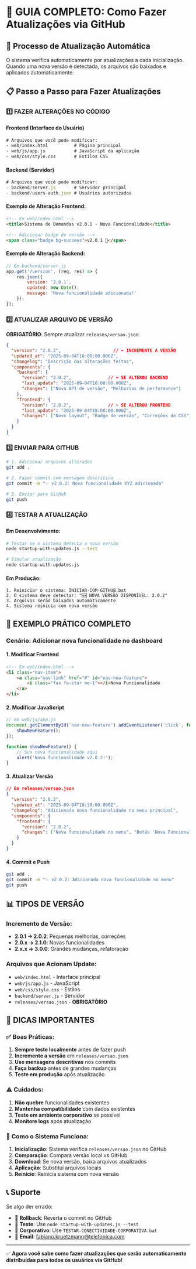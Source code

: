 # 🔄 GUIA COMPLETO: Como Fazer Atualizações via GitHub

## 🎯 **Processo de Atualização Automática**

O sistema verifica automaticamente por atualizações a cada inicialização. Quando uma nova versão é detectada, os arquivos são baixados e aplicados automaticamente.

## 📋 **Passo a Passo para Fazer Atualizações**

### **1️⃣ FAZER ALTERAÇÕES NO CÓDIGO**

#### **Frontend (Interface do Usuário)**
```html
# Arquivos que você pode modificar:
- web/index.html          # Página principal
- web/js/app.js           # JavaScript da aplicação
- web/css/style.css       # Estilos CSS
```

#### **Backend (Servidor)**
```javascript
# Arquivos que você pode modificar:
- backend/server.js       # Servidor principal
- backend/users-auth.json # Usuários autorizados
```

#### **Exemplo de Alteração Frontend:**
```html
<!-- Em web/index.html -->
<title>Sistema de Demandas v2.0.1 - Nova Funcionalidade</title>

<!-- Adicionar badge de versão -->
<span class="badge bg-success">v2.0.1 🔄</span>
```

#### **Exemplo de Alteração Backend:**
```javascript
// Em backend/server.js
app.get('/version', (req, res) => {
    res.json({ 
        version: '2.0.1',
        updated: new Date(),
        message: 'Nova funcionalidade adicionada!'
    });
});
```

### **2️⃣ ATUALIZAR ARQUIVO DE VERSÃO**

**OBRIGATÓRIO**: Sempre atualizar `releases/versao.json`:

```json
{
  "version": "2.0.2",                    // ⬅️ INCREMENTE A VERSÃO
  "updated_at": "2025-09-04T18:00:00.000Z",
  "changelog": "Descrição das alterações feitas",
  "components": {
    "backend": {
      "version": "2.0.2",              // ⬅️ SE ALTEROU BACKEND
      "last_update": "2025-09-04T18:00:00.000Z",
      "changes": ["Nova API de versão", "Melhorias de performance"]
    },
    "frontend": {
      "version": "2.0.2",              // ⬅️ SE ALTEROU FRONTEND
      "last_update": "2025-09-04T18:00:00.000Z",
      "changes": ["Novo layout", "Badge de versão", "Correções de CSS"]
    }
  }
}
```

### **3️⃣ ENVIAR PARA GITHUB**

```bash
# 1. Adicionar arquivos alterados
git add .

# 2. Fazer commit com mensagem descritiva
git commit -m "✨ v2.0.2: Nova funcionalidade XYZ adicionada"

# 3. Enviar para GitHub
git push
```

### **4️⃣ TESTAR A ATUALIZAÇÃO**

#### **Em Desenvolvimento:**
```bash
# Testar se o sistema detecta a nova versão
node startup-with-updates.js --test

# Simular atualização
node startup-with-updates.js
```

#### **Em Produção:**
```
1. Reiniciar o sistema: INICIAR-COM-GITHUB.bat
2. O sistema deve detectar: "🆕 NOVA VERSÃO DISPONÍVEL: 2.0.2"
3. Arquivos serão baixados automaticamente
4. Sistema reinicia com nova versão
```

## 🚀 **EXEMPLO PRÁTICO COMPLETO**

### **Cenário**: Adicionar nova funcionalidade no dashboard

#### **1. Modificar Frontend**
```html
<!-- Em web/index.html -->
<li class="nav-item">
    <a class="nav-link" href="#" id="nav-new-feature">
        <i class="fas fa-star me-1"></i>Nova Funcionalidade
    </a>
</li>
```

#### **2. Modificar JavaScript**
```javascript
// Em web/js/app.js
document.getElementById('nav-new-feature').addEventListener('click', function() {
    showNewFeature();
});

function showNewFeature() {
    // Sua nova funcionalidade aqui
    alert('Nova funcionalidade v2.0.2!');
}
```

#### **3. Atualizar Versão**
```json
// Em releases/versao.json
{
  "version": "2.0.2",
  "updated_at": "2025-09-04T18:30:00.000Z",
  "changelog": "Adicionada nova funcionalidade no menu principal",
  "components": {
    "frontend": {
      "version": "2.0.2",
      "changes": ["Nova funcionalidade no menu", "Botão 'Nova Funcionalidade' adicionado"]
    }
  }
}
```

#### **4. Commit e Push**
```bash
git add .
git commit -m "✨ v2.0.2: Adicionada nova funcionalidade no menu"
git push
```

## 📊 **TIPOS DE VERSÃO**

### **Incremento de Versão:**
- **2.0.1 → 2.0.2**: Pequenas melhorias, correções
- **2.0.x → 2.1.0**: Novas funcionalidades
- **2.x.x → 3.0.0**: Grandes mudanças, refatoração

### **Arquivos que Acionam Update:**
- `web/index.html` - Interface principal
- `web/js/app.js` - JavaScript 
- `web/css/style.css` - Estilos
- `backend/server.js` - Servidor
- `releases/versao.json` - **OBRIGATÓRIO**

## 🔧 **DICAS IMPORTANTES**

### ✅ **Boas Práticas:**
1. **Sempre teste localmente** antes de fazer push
2. **Incremente a versão** em `releases/versao.json`
3. **Use mensagens descritivas** nos commits
4. **Faça backup** antes de grandes mudanças
5. **Teste em produção** após atualização

### ⚠️ **Cuidados:**
1. **Não quebre** funcionalidades existentes
2. **Mantenha compatibilidade** com dados existentes
3. **Teste em ambiente corporativo** se possível
4. **Monitore logs** após atualização

### 🔄 **Como o Sistema Funciona:**
1. **Inicialização**: Sistema verifica `releases/versao.json` no GitHub
2. **Comparação**: Compara versão local vs GitHub
3. **Download**: Se nova versão, baixa arquivos atualizados
4. **Aplicação**: Substitui arquivos locais
5. **Reinício**: Reinicia sistema com nova versão

## 📞 **Suporte**

Se algo der errado:
- 🔄 **Rollback**: Reverta o commit no GitHub
- 🧪 **Teste**: Use `node startup-with-updates.js --test`
- 🏢 **Corporativo**: Use `TESTAR-CONECTIVIDADE-CORPORATIVA.bat`
- 📧 **Email**: fabiano.kruetzmann@telefonica.com

---

✅ **Agora você sabe como fazer atualizações que serão automaticamente distribuídas para todos os usuários via GitHub!**